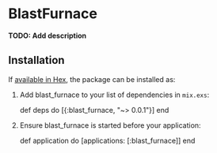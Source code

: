 # BlastFurnace

**TODO: Add description**

## Installation

If [available in Hex](https://hex.pm/docs/publish), the package can be installed as:

  1. Add blast_furnace to your list of dependencies in `mix.exs`:

        def deps do
          [{:blast_furnace, "~> 0.0.1"}]
        end

  2. Ensure blast_furnace is started before your application:

        def application do
          [applications: [:blast_furnace]]
        end

